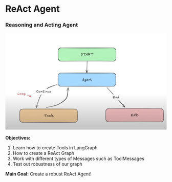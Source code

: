 # **ReAct Agent**
### Reasoning and Acting Agent

![alt text](image.png)


**Objectives:**
1. Learn how to create Tools in LangGraph
2. How to create a ReAct Graph
3. Work with different types of Messages such as ToolMessages
4. Test out robustness of our graph

**Main Goal:** Create a robust ReAct Agent!